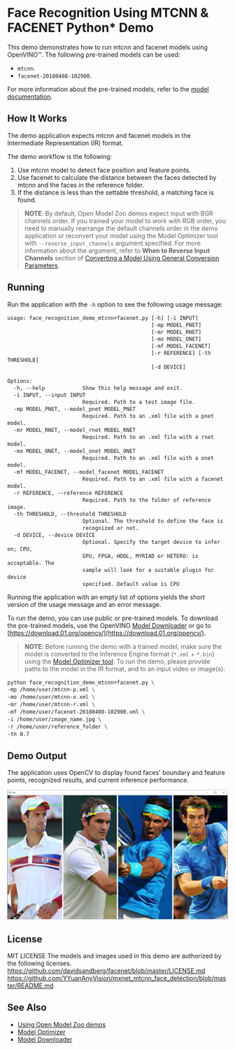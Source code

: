 # Face Recognition Using MTCNN & FACENET Python* Demo

This demo demonstrates how to run mtcnn and facenet models using OpenVINO&trade;. The following pre-trained models can be used:

* `mtcnn`.
* `facenet-20180408-102900`.

For more information about the pre-trained models, refer to the [model documentation](../../../models/public/index.md).

## How It Works

The demo application expects mtcnn and facenet models in the Intermediate Representation (IR) format.

The demo workflow is the following:

1. Use mtcnn model to detect face position and feature points.
2. Use facenet to calculate the distance between the faces detected by mtcnn and the faces in the reference folder.
3. If the distance is less than the settable threshold, a matching face is found.

> **NOTE**: By default, Open Model Zoo demos expect input with BGR channels order. If you trained your model to work with RGB order, you need to manually rearrange the default channels order in the demo application or reconvert your model using the Model Optimizer tool with `--reverse_input_channels` argument specified. For more information about the argument, refer to **When to Reverse Input Channels** section of [Converting a Model Using General Conversion Parameters](https://docs.openvinotoolkit.org/latest/_docs_MO_DG_prepare_model_convert_model_Converting_Model_General.html).

## Running

Run the application with the `-h` option to see the following usage message:

```
usage: face_recognition_demo_mtcnn+facenet.py [-h] [-i INPUT] 
                                              [-mp MODEL_PNET]
                                              [-mr MODEL_RNET]
                                              [-mo MODEL_ONET]
                                              [-mf MODEL_FACENET]
                                              [-r REFERENCE] [-th THRESHOLD]
                                              [-d DEVICE]

Options:
  -h, --help            Show this help message and exit.
  -i INPUT, --input INPUT
                        Required. Path to a test image file.
  -mp MODEL_PNET, --model_pnet MODEL_PNET
                        Required. Path to an .xml file with a pnet model.
  -mr MODEL_RNET, --model_rnet MODEL_RNET
                        Required. Path to an .xml file with a rnet model.
  -mo MODEL_ONET, --model_onet MODEL_ONET
                        Required. Path to an .xml file with a onet model.
  -mf MODEL_FACENET, --model_facenet MODEL_FACENET
                        Required. Path to an .xml file with a facenet model.
  -r REFERENCE, --reference REFERENCE
                        Required. Path to the folder of reference image.
  -th THRESHOLD, --threshold THRESHOLD
                        Optional. The threshold to define the face is
                        recognized or not.
  -d DEVICE, --device DEVICE
                        Optional. Specify the target device to infer on; CPU,
                        GPU, FPGA, HDDL, MYRIAD or HETERO: is acceptable. The
                        sample will look for a suitable plugin for device
                        specified. Default value is CPU

```

Running the application with an empty list of options yields the short version of the usage message and an error message.

To run the demo, you can use public or pre-trained models. To download the pre-trained models, use the OpenVINO [Model Downloader](../../../tools/downloader/README.md) or go to [https://download.01.org/opencv/](https://download.01.org/opencv/).

> **NOTE**: Before running the demo with a trained model, make sure the model is converted to the Inference Engine format (`*.xml` + `*.bin`) using the [Model Optimizer tool](https://docs.openvinotoolkit.org/latest/_docs_MO_DG_Deep_Learning_Model_Optimizer_DevGuide.html).
To run the demo, please provide paths to the model in the IR format, and to an input video or image(s):
```bash
python face_recognition_demo_mtcnn+facenet.py \
-mp /home/user/mtcnn-p.xml \
-mo /home/user/mtcnn-o.xml \
-mr /home/user/mtcnn-r.xml \
-mf /home/user/facenet-20180408-102900.xml \
-i /home/user/image_name.jpg \
-r /home/user/reference_folder \
-th 0.7
```

## Demo Output

The application uses OpenCV to display found faces' boundary and feature points, recognized results, and current inference performance.

![](./data/face_recognition_demo_mtcnn+facenet.jpg)

## License
MIT LICENSE
The models and images used in this demo are authorized by the following licenses.
https://github.com/davidsandberg/facenet/blob/master/LICENSE.md
https://github.com/YYuanAnyVision/mxnet_mtcnn_face_detection/blob/master/README.md

## See Also
* [Using Open Model Zoo demos](../../README.md)
* [Model Optimizer](https://docs.openvinotoolkit.org/latest/_docs_MO_DG_Deep_Learning_Model_Optimizer_DevGuide.html)
* [Model Downloader](../../../tools/downloader/README.md)

